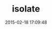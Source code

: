 ---
layout: post
title:  "isolate"
repo:   "jbarnette/isolate"
date:   2015-02-18 17:09:48
gemurl: http://github.com/jbarnette/isolate
---